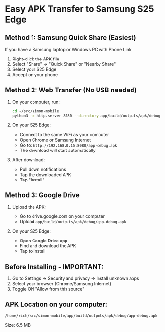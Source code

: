 # Easy APK Transfer to Samsung S25 Edge

## Method 1: Samsung Quick Share (Easiest)
If you have a Samsung laptop or Windows PC with Phone Link:
1. Right-click the APK file
2. Select "Share" → "Quick Share" or "Nearby Share"
3. Select your S25 Edge
4. Accept on your phone

## Method 2: Web Transfer (No USB needed)
1. On your computer, run:
   ```bash
   cd ~/src/simon-mobile
   python3 -m http.server 8080 --directory app/build/outputs/apk/debug/
   ```

2. On your S25 Edge:
   - Connect to the same WiFi as your computer
   - Open Chrome or Samsung Internet
   - Go to: `http://192.168.0.15:8080/app-debug.apk`
   - The download will start automatically

3. After download:
   - Pull down notifications
   - Tap the downloaded APK
   - Tap "Install"

## Method 3: Google Drive
1. Upload the APK:
   - Go to drive.google.com on your computer
   - Upload `app/build/outputs/apk/debug/app-debug.apk`

2. On your S25 Edge:
   - Open Google Drive app
   - Find and download the APK
   - Tap to install

## Before Installing - IMPORTANT:
1. Go to Settings → Security and privacy → Install unknown apps
2. Select your browser (Chrome/Samsung Internet)
3. Toggle ON "Allow from this source"

## APK Location on your computer:
`/home/rich/src/simon-mobile/app/build/outputs/apk/debug/app-debug.apk`

Size: 6.5 MB